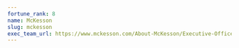 ```yaml
---
fortune_rank: 8
name: McKesson
slug: mckesson
exec_team_url: https://www.mckesson.com/About-McKesson/Executive-Officers/
---
```

